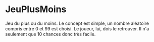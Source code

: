 # JeuPlusMoins
Jeu du plus ou du moins. Le concept est simple, un nombre aléatoire compris entre 0 et 99 est choisi. Le joueur, lui, dois le retrouver. Il n'a seulement que 10 chances donc très facile.
